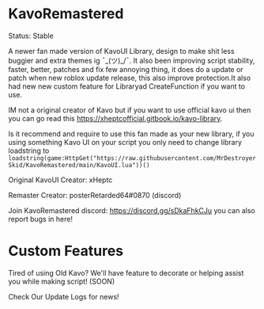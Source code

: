 # KavoRemastered
Status: Stable

A newer fan made version of KavoUI Library, design to make shit less buggier and extra themes ig ¯\_(ツ)_/¯. It also been improving script stability, faster, better, patches and fix few annoying thing, it does do a update or patch when new roblox update release, this also improve protection.It also had new new custom feature for Libraryad CreateFunction if you want to use.

IM not a original creator of Kavo but if you want to use official kavo ui then you can go read this https://xheptcofficial.gitbook.io/kavo-library.

Is it recommend and require to use this fan made as your new library, if you using something Kavo UI on your script you only need to change library loadstring to ``loadstring(game:HttpGet("https://raw.githubusercontent.com/MrDestroyerSkid/KavoRemastered/main/KavoUI.lua"))()``

Original KavoUI Creator: xHeptc

Remaster Creator: posterRetarded64#0870 (discord)

Join KavoRemastered discord: https://discord.gg/sDkaFhkCJu you can also report bugs in here!

# Custom Features

Tired of using Old Kavo? We'll have feature to decorate or helping assist you while making script! (SOON)

Check Our Update Logs for news!
